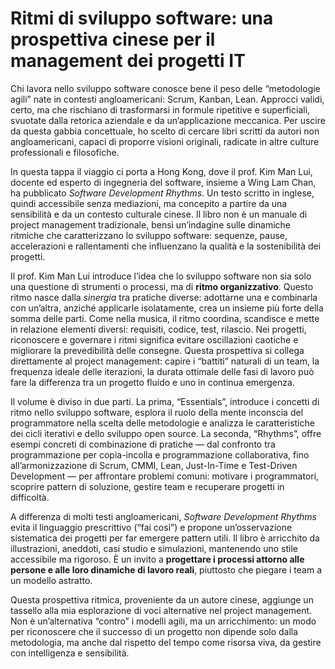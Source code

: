 # Ritmi di sviluppo software: una prospettiva cinese per il management dei progetti IT

Chi lavora nello sviluppo software conosce bene il peso delle “metodologie agili” nate in contesti angloamericani: Scrum, Kanban, Lean. Approcci validi, certo, ma che rischiano di trasformarsi in formule ripetitive e superficiali, svuotate dalla retorica aziendale e da un’applicazione meccanica. Per uscire da questa gabbia concettuale, ho scelto di cercare libri scritti da autori non angloamericani, capaci di proporre visioni originali, radicate in altre culture professionali e filosofiche.

In questa tappa il viaggio ci porta a Hong Kong, dove il prof. Kim Man Lui, docente ed esperto di ingegneria del software, insieme a Wing Lam Chan, ha pubblicato *Software Development Rhythms*. Un testo scritto in inglese, quindi accessibile senza mediazioni, ma concepito a partire da una sensibilità e da un contesto culturale cinese. Il libro non è un manuale di project management tradizionale, bensì un’indagine sulle dinamiche ritmiche che caratterizzano lo sviluppo software: sequenze, pause, accelerazioni e rallentamenti che influenzano la qualità e la sostenibilità dei progetti.

Il prof. Kim Man Lui introduce l’idea che lo sviluppo software non sia solo una questione di strumenti o processi, ma di **ritmo organizzativo**. Questo ritmo nasce dalla *sinergia* tra pratiche diverse: adottarne una e combinarla con un’altra, anziché applicarle isolatamente, crea un insieme più forte della somma delle parti. Come nella musica, il ritmo coordina, scandisce e mette in relazione elementi diversi: requisiti, codice, test, rilascio. Nei progetti, riconoscere e governare i ritmi significa evitare oscillazioni caotiche e migliorare la prevedibilità delle consegne. Questa prospettiva si collega direttamente al project management: capire i “battiti” naturali di un team, la frequenza ideale delle iterazioni, la durata ottimale delle fasi di lavoro può fare la differenza tra un progetto fluido e uno in continua emergenza.

Il volume è diviso in due parti. La prima, “Essentials”, introduce i concetti di ritmo nello sviluppo software, esplora il ruolo della mente inconscia del programmatore nella scelta delle metodologie e analizza le caratteristiche dei cicli iterativi e dello sviluppo open source. La seconda, “Rhythms”, offre esempi concreti di combinazione di pratiche — dal confronto tra programmazione per copia-incolla e programmazione collaborativa, fino all’armonizzazione di Scrum, CMMI, Lean, Just-In-Time e Test-Driven Development — per affrontare problemi comuni: motivare i programmatori, scoprire pattern di soluzione, gestire team e recuperare progetti in difficoltà.

A differenza di molti testi angloamericani, *Software Development Rhythms* evita il linguaggio prescrittivo (“fai così”) e propone un’osservazione sistematica dei progetti per far emergere pattern utili. Il libro è arricchito da illustrazioni, aneddoti, casi studio e simulazioni, mantenendo uno stile accessibile ma rigoroso. È un invito a **progettare i processi attorno alle persone e alle loro dinamiche di lavoro reali**, piuttosto che piegare i team a un modello astratto.

Questa prospettiva ritmica, proveniente da un autore cinese, aggiunge un tassello alla mia esplorazione di voci alternative nel project management. Non è un’alternativa “contro” i modelli agili, ma un arricchimento: un modo per riconoscere che il successo di un progetto non dipende solo dalla metodologia, ma anche dal rispetto del tempo come risorsa viva, da gestire con intelligenza e sensibilità.
